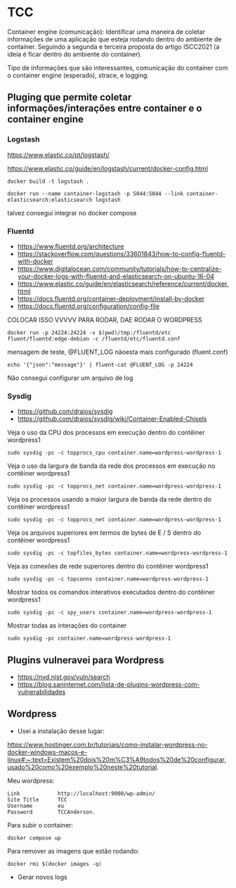 # TCC

Container engine (comunicação): Identificar uma maneira de coletar informações de uma aplicação que esteja rodando dentro do 
ambiente de container. Seguindo a segunda e terceira proposta do artigo ISCC2021 (a ideia é ficar dentro do ambiente do container). 

Tipo de informações que são interessantes, comunicação do container com o container engine (esperado), strace, e logging.

## Pluging que permite coletar informações/interações entre container e o container engine

### Logstash
https://www.elastic.co/pt/logstash/ 

https://www.elastic.co/guide/en/logstash/current/docker-config.html

    docker build -t logstash .

    docker run --name container-logstash -p 5044:5044 --link container-elasticsearch:elasticsearch logstash

talvez consegui integrar no docker compose

### Fluentd 
* https://www.fluentd.org/architecture
* https://stackoverflow.com/questions/33601843/how-to-config-fluentd-with-docker
* https://www.digitalocean.com/community/tutorials/how-to-centralize-your-docker-logs-with-fluentd-and-elasticsearch-on-ubuntu-16-04
* https://www.elastic.co/guide/en/elasticsearch/reference/current/docker.html
* https://docs.fluentd.org/container-deployment/install-by-docker
* https://docs.fluentd.org/configuration/config-file

COLOCAR ISSO VVVVV PARA RODAR, DAE RODAR O WORDPRESS 

    docker run -p 24224:24224 -v $(pwd)/tmp:/fluentd/etc fluent/fluentd:edge-debian -c /fluentd/etc/fluentd.conf

mensagem de teste, @FLUENT_LOG nãoesta mais configurado (fluent.conf)

    echo '{"json":"message"}' | fluent-cat @FLUENT_LOG -p 24224

Não consegui configurar um arquivo de log

### Sysdig
* https://github.com/draios/sysdig
* https://github.com/draios/sysdig/wiki/Container-Enabled-Chisels

Veja o uso da CPU dos processos em execução dentro do contêiner wordpress1

    sudo sysdig -pc -c topprocs_cpu container.name=wordpress-wordpress-1

Veja o uso da largura de banda da rede dos processos em execução no contêiner wordpress1

    sudo sysdig -pc -c topprocs_net container.name=wordpress-wordpress-1

Veja os processos usando a maior largura de banda da rede dentro do contêiner wordpress1

    sudo sysdig -pc -c topprocs_net container.name=wordpress-wordpress-1

Veja os arquivos superiores em termos de bytes de E / S dentro do contêiner wordpress1

    sudo sysdig -pc -c topfiles_bytes container.name=wordpress-wordpress-1

Veja as conexões de rede superiores dentro do contêiner wordpress1

    sudo sysdig -pc -c topconns container.name=wordpress-wordpress-1

Mostrar todos os comandos interativos executados dentro do contêiner wordpress1

    sudo sysdig -pc -c spy_users container.name=wordpress-wordpress-1

Mostrar todas as interações do container

    sudo sysdig -pc container.name=wordpress-wordpress-1

## Plugins vulneravei para Wordpress

* https://nvd.nist.gov/vuln/search
* https://blog.saninternet.com/lista-de-plugins-wordpress-com-vulnerabilidades

## Wordpress

* Usei a instalação desse lugar:

https://www.hostinger.com.br/tutoriais/como-instalar-wordpress-no-docker-windows-macos-e-linux#:~:text=Existem%20dois%20m%C3%A9todos%20de%20configurar,usado%20como%20exemplo%20neste%20tutorial.

Meu wordpress:

    Link            http://localhost:9000/wp-admin/
    Site Title      TCC
    Username        eu
    Password        TCCAnderson.

Para subir o container:

    docker compose up

Para remover as imagens que estão rodando:

    docker rmi $(docker images -q)

* Gerar novos logs